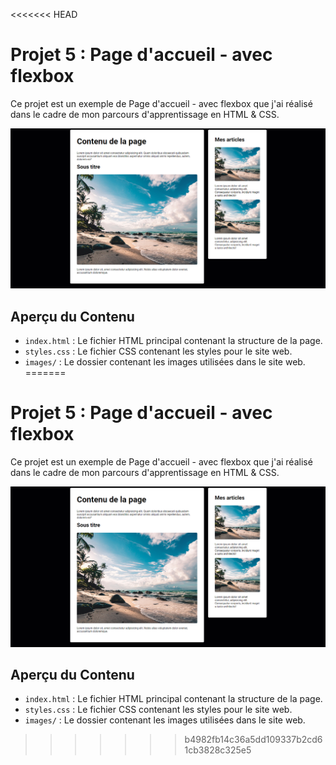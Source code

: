 <<<<<<< HEAD
# Projet 5 : Page d'accueil - avec flexbox

Ce projet est un exemple de Page d'accueil - avec flexbox que j'ai réalisé dans le cadre de mon parcours d'apprentissage en HTML & CSS.

![Aperçu du Header ](./images/forReadMe.png)

## Aperçu du Contenu

- `index.html` : Le fichier HTML principal contenant la structure de la page.
- `styles.css` : Le fichier CSS contenant les styles pour le site web.
- `images/` : Le dossier contenant les images utilisées dans le site web.
=======
# Projet 5 : Page d'accueil - avec flexbox

Ce projet est un exemple de Page d'accueil - avec flexbox que j'ai réalisé dans le cadre de mon parcours d'apprentissage en HTML & CSS.

![Aperçu du Header ](./images/forReadMe.png)

## Aperçu du Contenu

- `index.html` : Le fichier HTML principal contenant la structure de la page.
- `styles.css` : Le fichier CSS contenant les styles pour le site web.
- `images/` : Le dossier contenant les images utilisées dans le site web.
>>>>>>> b4982fb14c36a5dd109337b2cd61cb3828c325e5
